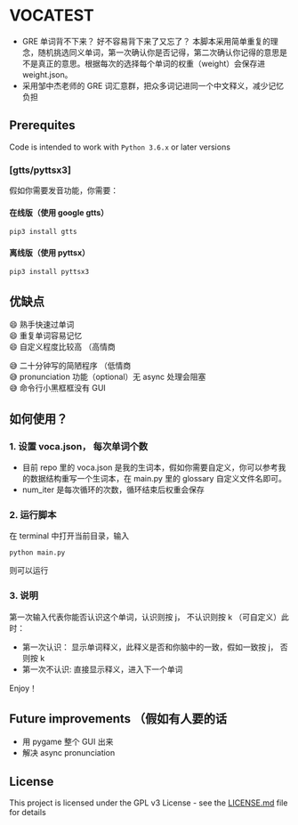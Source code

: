 # VOCATEST

- GRE 单词背不下来？ 好不容易背下来了又忘了？ 本脚本采用简单重复的理念，随机挑选同义单词，第一次确认你是否记得，第二次确认你记得的意思是不是真正的意思。根据每次的选择每个单词的权重（weight）会保存进 weight.json。
- 采用邹中杰老师的 GRE 词汇意群，把众多词记进同一个中文释义，减少记忆负担

## Prerequites

Code is intended to work with `Python 3.6.x` or later versions

### [gtts/pyttsx3]

假如你需要发音功能，你需要：

#### 在线版（使用 google gtts）

```
pip3 install gtts
```

#### 离线版（使用 pyttsx）

```
pip3 install pyttsx3
```

## 优缺点

😄 熟手快速过单词  
😄 重复单词容易记忆  
😄 自定义程度比较高 （高情商

😅 二十分钟写的简陋程序 （低情商  
😅 pronunciation 功能（optional）无 async 处理会阻塞  
😅 命令行小黑框框没有 GUI

## 如何使用？

### 1. 设置 voca.json， 每次单词个数

- 目前 repo 里的 voca.json 是我的生词本，假如你需要自定义，你可以参考我的数据结构重写一个生词本，在 main.py 里的 glossary 自定义文件名即可。
- num_iter 是每次循环的次数，循环结束后权重会保存

### 2. 运行脚本

在 terminal 中打开当前目录，输入

```
python main.py
```

则可以运行

### 3. 说明

第一次输入代表你能否认识这个单词，认识则按 j， 不认识则按 k （可自定义）此时：

- 第一次认识： 显示单词释义，此释义是否和你脑中的一致，假如一致按 j， 否则按 k
- 第一次不认识: 直接显示释义，进入下一个单词

Enjoy！

## Future improvements （假如有人要的话

- 用 pygame 整个 GUI 出来
- 解决 async pronunciation

## License

This project is licensed under the GPL v3 License - see the [LICENSE.md](LICENSE.md) file for details
